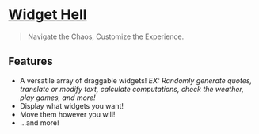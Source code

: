 # [Widget Hell](https://widget-hell.vercel.app/)
> Navigate the Chaos, Customize the Experience.

## Features
- A versatile array of draggable widgets! _EX: Randomly generate quotes, translate or modify text, calculate computations, check the weather, play games, and more!_
- Display what widgets you want!
- Move them however you will!
- ...and more!
